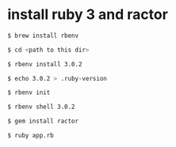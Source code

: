 # install ruby 3 and ractor

```bash
$ brew install rbenv

$ cd <path to this dir>

$ rbenv install 3.0.2

$ echo 3.0.2 > .ruby-version

$ rbenv init

$ rbenv shell 3.0.2

$ gem install ractor

$ ruby app.rb

```
